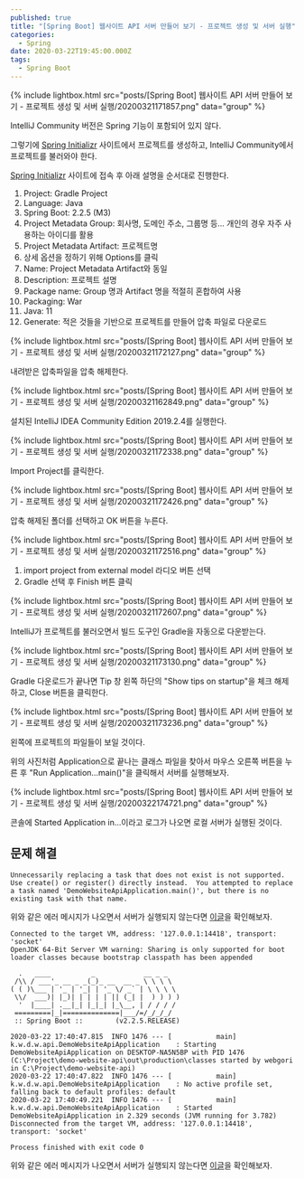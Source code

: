 ```yaml
---
published: true
title: "[Spring Boot] 웹사이트 API 서버 만들어 보기 - 프로젝트 생성 및 서버 실행"
categories:
  - Spring
date: 2020-03-22T19:45:00.000Z
tags:
  - Spring Boot
---
```


{% include lightbox.html src="posts/[Spring Boot] 웹사이트 API 서버 만들어 보기 - 프로젝트 생성 및 서버 실행/20200321171857.png" data="group" %}

IntelliJ Community 버전은 Spring 기능이 포함되어 있지 않다.

그렇기에 [Spring Initializr] 사이트에서 프로젝트를 생성하고, IntelliJ Community에서 프로젝트를 불러와야 한다.

[Spring Initializr] 사이트에 접속 후 아래 설명을 순서대로 진행한다.

1. Project: Gradle Project
2. Language: Java
3. Spring Boot: 2.2.5 (M3)
4. Project Metadata Group: 회사명, 도메인 주소, 그룹명 등… 개인의 경우 자주 사용하는 아이디를 활용
5. Project Metadata Artifact: 프로젝트명
6. 상세 옵션을 정하기 위해  Options를 클릭
7. Name: Project Metadata Artifact와 동일
8. Description: 프로젝트 설명
9. Package name: Group 명과 Artifact 명을 적절히 혼합하여 사용
10. Packaging: War
11. Java: 11
12. Generate: 적은 것들을 기반으로 프로젝트를 만들어 압축 파일로 다운로드

{% include lightbox.html src="posts/[Spring Boot] 웹사이트 API 서버 만들어 보기 - 프로젝트 생성 및 서버 실행/20200321172127.png" data="group" %}

내려받은 압축파일을 압축 해제한다.

{% include lightbox.html src="posts/[Spring Boot] 웹사이트 API 서버 만들어 보기 - 프로젝트 생성 및 서버 실행/20200321162849.png" data="group" %}

설치된 IntelliJ IDEA Community Edition 2019.2.4를 실행한다.

{% include lightbox.html src="posts/[Spring Boot] 웹사이트 API 서버 만들어 보기 - 프로젝트 생성 및 서버 실행/20200321172338.png" data="group" %}

Import Project를 클릭한다.

{% include lightbox.html src="posts/[Spring Boot] 웹사이트 API 서버 만들어 보기 - 프로젝트 생성 및 서버 실행/20200321172426.png" data="group" %}

압축 해제된 폴더를 선택하고 OK 버튼을 누른다.

{% include lightbox.html src="posts/[Spring Boot] 웹사이트 API 서버 만들어 보기 - 프로젝트 생성 및 서버 실행/20200321172516.png" data="group" %}

1. import project from external model 라디오 버튼 선택
2. Gradle 선택 후 Finish 버튼 클릭

{% include lightbox.html src="posts/[Spring Boot] 웹사이트 API 서버 만들어 보기 - 프로젝트 생성 및 서버 실행/20200321172607.png" data="group" %}

IntelliJ가 프로젝트를 불러오면서 빌드 도구인 Gradle을 자동으로 다운받는다.

{% include lightbox.html src="posts/[Spring Boot] 웹사이트 API 서버 만들어 보기 - 프로젝트 생성 및 서버 실행/20200321173130.png" data="group" %}

Gradle 다운로드가 끝나면 Tip 창 왼쪽 하단의 "Show tips on startup"을 체크 해제하고, Close 버튼을 클릭한다.

{% include lightbox.html src="posts/[Spring Boot] 웹사이트 API 서버 만들어 보기 - 프로젝트 생성 및 서버 실행/20200321173236.png" data="group" %}

왼쪽에 프로젝트의 파일들이 보일 것이다.

위의 사진처럼 Application으로 끝나는 클래스 파일을 찾아서 마우스 오른쪽 버튼을 누른 후 "Run Application…main()"을 클릭해서 서버를 실행해보자.

{% include lightbox.html src="posts/[Spring Boot] 웹사이트 API 서버 만들어 보기 - 프로젝트 생성 및 서버 실행/20200322174721.png" data="group" %}

콘솔에 Started Application in…이라고 로그가 나오면 로컬 서버가 실행된 것이다.

## 문제 해결

```
Unnecessarily replacing a task that does not exist is not supported.  Use create() or register() directly instead.  You attempted to replace a task named 'DemoWebsiteApiApplication.main()', but there is no existing task with that name.
```

위와 같은 에러 메시지가 나오면서 서버가 실행되지 않는다면 [이글][Spring-Unnecessarily-replacing-a-task-that-does-not-exist-is-not-supported]을 확인해보자.

```
Connected to the target VM, address: '127.0.0.1:14418', transport: 'socket'
OpenJDK 64-Bit Server VM warning: Sharing is only supported for boot loader classes because bootstrap classpath has been appended

  .   ____          _            __ _ _
 /\\ / ___'_ __ _ _(_)_ __  __ _ \ \ \ \
( ( )\___ | '_ | '_| | '_ \/ _` | \ \ \ \
 \\/  ___)| |_)| | | | | || (_| |  ) ) ) )
  '  |____| .__|_| |_|_| |_\__, | / / / /
 =========|_|==============|___/=/_/_/_/
 :: Spring Boot ::        (v2.2.5.RELEASE)

2020-03-22 17:40:47.815  INFO 1476 --- [           main] k.w.d.w.api.DemoWebsiteApiApplication    : Starting DemoWebsiteApiApplication on DESKTOP-NA5N5BP with PID 1476 (C:\Project\demo-website-api\out\production\classes started by webgori in C:\Project\demo-website-api)
2020-03-22 17:40:47.822  INFO 1476 --- [           main] k.w.d.w.api.DemoWebsiteApiApplication    : No active profile set, falling back to default profiles: default
2020-03-22 17:40:49.221  INFO 1476 --- [           main] k.w.d.w.api.DemoWebsiteApiApplication    : Started DemoWebsiteApiApplication in 2.329 seconds (JVM running for 3.782)
Disconnected from the target VM, address: '127.0.0.1:14418', transport: 'socket'

Process finished with exit code 0
```

위와 같은 에러 메시지가 나오면서 서버가 실행되지 않는다면 [이글][Spring-Disconnected-from-the-target-VM]을 확인해보자.

[Spring Initializr]: <https://start.spring.io/>
[Spring-Unnecessarily-replacing-a-task-that-does-not-exist-is-not-supported]: <https://webgori.github.io/spring/2020/03/21/Spring-Unnecessarily-replacing-a-task-that-does-not-exist-is-not-supported.html>
[Spring-Disconnected-from-the-target-VM]: <https://webgori.github.io/spring/2020/03/22/Spring-Disconnected-from-the-target-VM.html>
